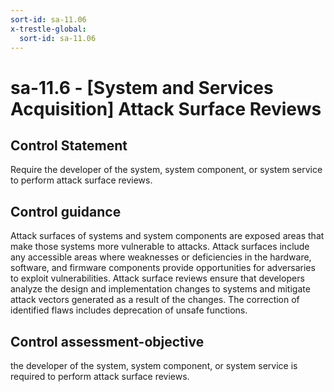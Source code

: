 ```yaml
---
sort-id: sa-11.06
x-trestle-global:
  sort-id: sa-11.06
---
```


# sa-11.6 - \[System and Services Acquisition\] Attack Surface Reviews

## Control Statement

Require the developer of the system, system component, or system service to perform attack surface reviews.

## Control guidance

Attack surfaces of systems and system components are exposed areas that make those systems more vulnerable to attacks. Attack surfaces include any accessible areas where weaknesses or deficiencies in the hardware, software, and firmware components provide opportunities for adversaries to exploit vulnerabilities. Attack surface reviews ensure that developers analyze the design and implementation changes to systems and mitigate attack vectors generated as a result of the changes. The correction of identified flaws includes deprecation of unsafe functions.

## Control assessment-objective

the developer of the system, system component, or system service is required to perform attack surface reviews.
